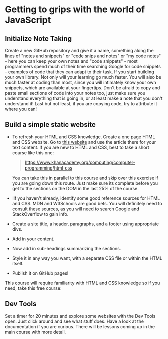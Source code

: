 # Getting to grips with the world of JavaScript

## Initialize Note Taking

Create a new GitHub repository and give it a name, something along the lines of "notes and snippets" or "code snips and notes" or "my code notes" - here you can keep your own notes and "code snippets" - most programmers spend much of their time searching Google for code snippets - examples of code that they can adapt to their task. If you start building your own library. Not only will your learning go much faster. You will also be much faster at coding than most, since you will intimately know your own snippets, which are available at your fingertips. Don't be afraid to copy and paste small sections of code into your notes too, just make sure you understand everything that is going in, or at least make a note that you don't understand it! Last but not least, if you are copying code, try to attribute it where you can!

## Build a simple static website

-  To refresh your HTML and CSS knowledge. Create a one page HTML and CSS website. Go to [this website](https://www.javascriptinstitute.org/javascript-tutorial/history-of-javascript/) and use the article there for your text content. If you are new to HTML and CSS, best to take a short course like this one:

    > https://www.khanacademy.org/computing/computer-programming/html-css

    You can take this in parallel to this course and skip over this exercise if you are going down this route. Just make sure its complete before you get to the sections on the DOM in the last 25% of the course.

- Iif you haven't already, identify some good reference sources for HTML and CSS. MDN and W3Schools are good bets. You will definitely need to consult these sources, as you will need to search Google and StackOverflow to gain info.
- Create a site title, a header, paragraphs, and a footer using appropriate divs.
- Add in your content.
- Now add in sub-headings summarizing the sections.
- Style it in any way you want, with a separate CSS file or within the HTML itself.
- Publish it on GitHub pages!

This course will require familiarity with HTML and CSS knowledge so if you need, take this free course:

## Dev Tools

Set a timer for 20 minutes and explore some websites with the Dev Tools open. Just click around and see what stuff does. Have a look at the documentation if you are curious. There will be lessons coming up in the main course with more detail.
